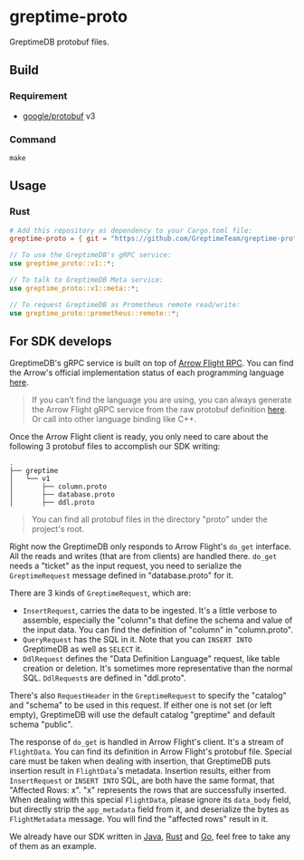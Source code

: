 # greptime-proto

GreptimeDB protobuf files.

## Build

### Requirement

- [google/protobuf](https://github.com/protocolbuffers/protobuf) v3

### Command

```text
make
```

## Usage

### Rust

```Toml
# Add this repository as dependency to your Cargo.toml file:
greptime-proto = { git = "https://github.com/GreptimeTeam/greptime-proto.git" }
```

```Rust
// To use the GreptimeDB's gRPC service:
use greptime_proto::v1::*;

// To talk to GreptimeDB Meta service:
use greptime_proto::v1::meta::*;

// To request GreptimeDB as Prometheus remote read/write:
use greptime_proto::prometheus::remote::*;
```

## For SDK develops

GreptimeDB's gRPC service is built on top of [Arrow Flight RPC](https://arrow.apache.org/docs/format/Flight.html). You can find the Arrow's official implementation status of each programming language [here](https://arrow.apache.org/docs/status.html#flight-rpc).

> If you can't find the language you are using, you can always generate the Arrow Flight gRPC service from the raw protobuf definition [here](https://arrow.apache.org/docs/format/Flight.html#protocol-buffer-definitions). Or call into other language binding like C++. 

Once the Arrow Flight client is ready, you only need to care about the following 3 protobuf files to accomplish our SDK writing:

```text
.
├── greptime
│   └── v1
│       ├── column.proto        
│       ├── database.proto      
│       ├── ddl.proto            
```

> You can find all protobuf files in the directory "proto" under the project's root.

Right now the GreptimeDB only responds to Arrow Flight's `do_get` interface. All the reads and writes (that are from clients) are handled there. `do_get` needs a "ticket" as the input request, you need to serialize the `GreptimeRequest` message defined in "database.proto" for it.

There are 3 kinds of `GreptimeRequest`, which are:

- `InsertRequest`, carries the data to be ingested. It's a little verbose to assemble, especially the "column"s that define the schema and value of the input data. You can find the definition of "column" in "column.proto".
- `QueryRequest` has the SQL in it. Note that you can `INSERT INTO` GreptimeDB as well as `SELECT` it.
- `DdlRequest` defines the "Data Definition Language" request, like table creation or deletion. It's sometimes more representative than the normal SQL. `DdlRequest`s are defined in "ddl.proto".

There's also `RequestHeader` in the `GreptimeRequest` to specify the "catalog" and "schema" to be used in this request. If either one is not set (or left empty), GreptimeDB will use the default catalog "greptime" and default schema "public".

The response of `do_get` is handled in Arrow Flight's client. It's a stream of `FlightData`. You can find its definition in Arrow Flight's protobuf file. Special care must be taken when dealing with insertion, that GreptimeDB puts insertion result in `FlightData`'s metadata. Insertion results, either from `InsertRequest` or `INSERT INTO` SQL, are both have the same format, that "Affected Rows: x". "x" represents the rows that are successfully inserted. When dealing with this special `FlightData`, please ignore its `data_body` field, but directly strip the `app_metadata` field from it, and deserialize the bytes as `FlightMetadata` message. You will find the "affected rows" result in it.

We already have our SDK written in [Java](https://github.com/GreptimeTeam/greptimedb-client-java), [Rust]() and [Go](), feel free to take any of them as an example.
